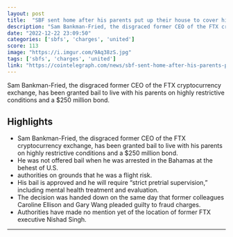 ```yaml
---
layout: post
title:  "SBF sent home after his parents put up their house to cover his astronomical bail bond"
description: "Sam Bankman-Fried, the disgraced former CEO of the FTX cryptocurrency exchange, has been granted bail to live with his parents on highly restrictive conditions and a $250 million bond."
date: "2022-12-22 23:09:50"
categories: ['sbfs', 'charges', 'united']
score: 113
image: "https://i.imgur.com/9Aq38zS.jpg"
tags: ['sbfs', 'charges', 'united']
link: "https://cointelegraph.com/news/sbf-sent-home-after-his-parents-put-up-their-house-to-cover-his-astronomical-bail-bond"
---
```


Sam Bankman-Fried, the disgraced former CEO of the FTX cryptocurrency exchange, has been granted bail to live with his parents on highly restrictive conditions and a $250 million bond.

## Highlights

- Sam Bankman-Fried, the disgraced former CEO of the FTX cryptocurrency exchange, has been granted bail to live with his parents on highly restrictive conditions and a $250 million bond.
- He was not offered bail when he was arrested in the Bahamas at the behest of U.S.
- authorities on grounds that he was a flight risk.
- His bail is approved and he will require “strict pretrial supervision,” including mental health treatment and evaluation.
- The decision was handed down on the same day that former colleagues Caroline Ellison and Gary Wang pleaded guilty to fraud charges.
- Authorities have made no mention yet of the location of former FTX executive Nishad Singh.

---
